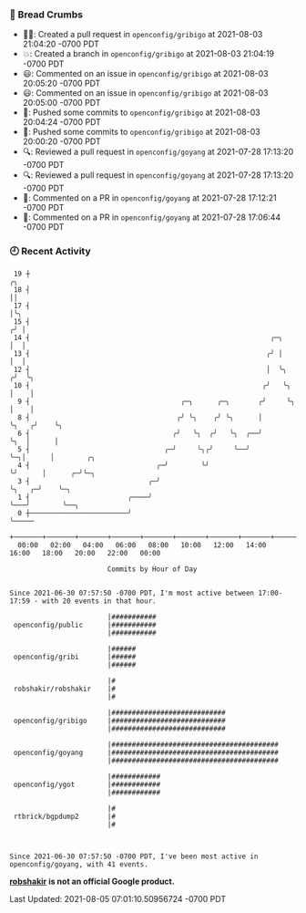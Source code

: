 ### 🍞 Bread Crumbs

 * ✍🏼: Created a pull request in `openconfig/gribigo` at 2021-08-03 21:04:20 -0700 PDT
 * 💥: Created a branch in `openconfig/gribigo` at 2021-08-03 21:04:19 -0700 PDT
 * 😃: Commented on an issue in `openconfig/gribigo` at 2021-08-03 20:05:20 -0700 PDT
 * 😃: Commented on an issue in `openconfig/gribigo` at 2021-08-03 20:05:00 -0700 PDT
 * 🚢: Pushed some commits to `openconfig/gribigo` at 2021-08-03 20:04:24 -0700 PDT
 * 🚢: Pushed some commits to `openconfig/gribigo` at 2021-08-03 20:00:20 -0700 PDT
 * 🔍: Reviewed a pull request in  `openconfig/goyang` at 2021-07-28 17:13:20 -0700 PDT
 * 🔍: Reviewed a pull request in  `openconfig/goyang` at 2021-07-28 17:13:20 -0700 PDT
 * 💬: Commented on a PR in  `openconfig/goyang` at 2021-07-28 17:12:21 -0700 PDT
 * 💬: Commented on a PR in  `openconfig/goyang` at 2021-07-28 17:06:44 -0700 PDT

### 🕘 Recent Activity
```
 19 ┼                                                                        ╭╮
 18 ┤                                                                        ││
 17 ┤                                                                        │╰╮
 15 ┤                                                                       ╭╯ │
 14 ┤                                                           ╭─╮         │  │
 13 ┤                                                          ╭╯ │         │  │
 12 ┤                                                          │  ╰╮       ╭╯  ╰╮
 10 ┤                                                         ╭╯   ╰╮      │    │
  9 ┤                                     ╭─╮      ╭─╮       ╭╯     ╰╮     │    │
  8 ┤                                    ╭╯ ╰╮    ╭╯ ╰╮      │       ╰╮   ╭╯    ╰╮
  6 ┤                                   ╭╯   ╰╮  ╭╯   ╰╮  ╭──╯        ╰╮  │      │
  5 ┤                                 ╭─╯     ╰╮╭╯     ╰──╯            ╰─╮│      │        ╭╮
  4 ┤                               ╭─╯        ╰╯                        ╰╯      │      ╭─╯╰─╮
  3 ┤                             ╭─╯                                            ╰╮   ╭─╯    ╰─╮
  1 ┤                        ╭────╯                                               ╰───╯        ╰──╮
  0 ┼────────────────────────╯                                                                    ╰─────
    +───────+───────+───────+───────+───────+───────+───────+───────+───────+───────+───────+───────+────
  00:00   02:00   04:00   06:00   08:00   10:00   12:00   14:00   16:00   18:00   20:00   22:00   00:00   

						Commits by Hour of Day


Since 2021-06-30 07:57:50 -0700 PDT, I'm most active between 17:00-17:59 - with 20 events in that hour.

```



```
                        |###########
 openconfig/public      |###########
                        |###########

                        |######
 openconfig/gribi       |######
                        |######

                        |#
 robshakir/robshakir    |#
                        |#

                        |############################
 openconfig/gribigo     |############################
                        |############################

                        |#########################################
 openconfig/goyang      |#########################################
                        |#########################################

                        |############
 openconfig/ygot        |############
                        |############

                        |#
 rtbrick/bgpdump2       |#
                        |#



Since 2021-06-30 07:57:50 -0700 PDT, I've been most active in openconfig/goyang, with 41 events.

```
**[robshakir](mailto:robjs@google.com) is not an official Google product.**  


Last Updated: 2021-08-05 07:01:10.50956724 -0700 PDT
